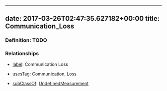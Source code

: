 
---
date: 2017-03-26T02:47:35.627182+00:00
title: Communication_Loss
---
### Definition: TODO

### Relationships

* [label](http://www.w3.org/2000/01/rdf-schema#label): Communication Loss

* [usesTag](https://brickschema.org/schema/1.0/BrickFrame#usesTag): [Communication](https://brickschema.org/schema/1.0/BrickTag#Communication), [Loss](https://brickschema.org/schema/1.0/BrickTag#Loss)

* [subClassOf](http://www.w3.org/2000/01/rdf-schema#subClassOf): [UndefinedMeasurement](https://brickschema.org/schema/1.0/Brick#UndefinedMeasurement)
